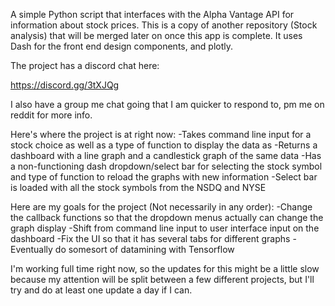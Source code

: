 A simple Python script that interfaces with the Alpha Vantage API for information about stock prices. This is a copy of another repository
(Stock analysis) that will be merged later on once this app is complete. It uses Dash for the front end design components, and plotly.

The project has a discord chat here:

https://discord.gg/3tXJQg


I also have a group me chat going that I am quicker to respond to, pm me on reddit for more info. 

Here's where the project is at right now: 
-Takes command line input for a stock choice as well as a type of function to display the data as
-Returns a dashboard with a line graph and a candlestick graph of the same data
-Has a non-functioning dash dropdown/select bar for selecting the stock symbol and type of function to reload the graphs with new
information
-Select bar is loaded with all the stock symbols from the NSDQ and NYSE

Here are my goals for the project (Not necessarily in any order): 
-Change the callback functions so that the dropdown menus actually can change the graph display
-Shift from command line input to user interface input on the dashboard
-Fix the UI so that it has several tabs for different graphs
-Eventually do somesort of datamining with Tensorflow

I'm working full time right now, so the updates for this might be a little slow because my attention will be split between a few different
projects, but I'll try and do at least one update a day if I can.
